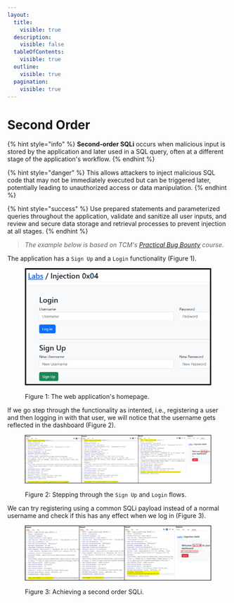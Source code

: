 ```yaml
---
layout:
  title:
    visible: true
  description:
    visible: false
  tableOfContents:
    visible: true
  outline:
    visible: true
  pagination:
    visible: true
---
```


# Second Order

{% hint style="info" %}
**Second-order SQLi** occurs when malicious input is stored by the application and later used in a SQL query, often at a different stage of the application's workflow.
{% endhint %}

{% hint style="danger" %}
This allows attackers to inject malicious SQL code that may not be immediately executed but can be triggered later, potentially leading to unauthorized access or data manipulation.
{% endhint %}

{% hint style="success" %}
Use prepared statements and parameterized queries throughout the application, validate and sanitize all user inputs, and review and secure data storage and retrieval processes to prevent injection at all stages.
{% endhint %}

> _The example below is based on TCM's_ [_Practical Bug Bounty_](https://academy.tcm-sec.com/p/practical-bug-bounty) _course._

The application has a `Sign Up` and a `Login` functionality (Figure 1).

<figure><img src="../../../.gitbook/assets/web_sqli_secondOrder_1.png" alt="" width="563"><figcaption><p>Figure 1: The web application's homepage.</p></figcaption></figure>

If we go step through the functionality as intented, i.e., registering a user and then logging in with that user, we will notice that the username gets reflected in the dashboard (Figure 2).&#x20;

<figure><img src="../../../.gitbook/assets/web_sqli_secondOrder_2.png" alt=""><figcaption><p>Figure 2: Stepping through the <code>Sign Up</code> and <code>Login</code> flows.</p></figcaption></figure>

We can try registering using a common SQLi payload instead of a normal username and check if this has any effect when we log in (Figure 3).

<figure><img src="../../../.gitbook/assets/web_sqli_secondOrder_3.png" alt=""><figcaption><p>Figure 3: Achieving a second order SQLi.</p></figcaption></figure>
